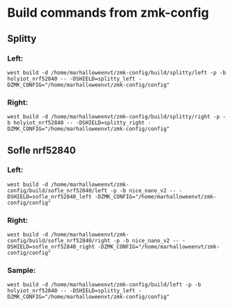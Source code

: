 # Build commands from zmk-config

## Splitty
### Left:
```
west build -d /home/marhalloweenvt/zmk-config/build/splitty/left -p -b holyiot_nrf52840 -- -DSHIELD=splitty_left -DZMK_CONFIG="/home/marhalloweenvt/zmk-config/config"
```
### Right:
```
west build -d /home/marhalloweenvt/zmk-config/build/splitty/right -p -b holyiot_nrf52840 -- -DSHIELD=splitty_right -DZMK_CONFIG="/home/marhalloweenvt/zmk-config/config"
```

## Sofle nrf52840
### Left:
```
west build -d /home/marhalloweenvt/zmk-config/build/sofle_nrf52840/left -p -b nice_nano_v2 -- -DSHIELD=sofle_nrf52840_left -DZMK_CONFIG="/home/marhalloweenvt/zmk-config/config"
```
### Right:
```
west build -d /home/marhalloweenvt/zmk-config/build/sofle_nrf52840/right -p -b nice_nano_v2 -- -DSHIELD=sofle_nrf52840_right -DZMK_CONFIG="/home/marhalloweenvt/zmk-config/config"
```

### Sample:
```
west build -d /home/marhalloweenvt/zmk-config/build/left -p -b holyiot_nrf52840 -- -DSHIELD=splitty_left -DZMK_CONFIG="/home/marhalloweenvt/zmk-config/config"
```